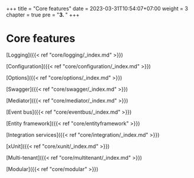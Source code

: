 +++
title = "Core features"
date = 2023-03-31T10:54:07+07:00
weight = 3
chapter = true
pre = "<b>3. </b>"
+++

# Core features

[Logging]({{< ref "core/logging/_index.md" >}})

[Configuration]({{< ref "core/configuration/_index.md" >}})

[Options]({{< ref "core/options/_index.md" >}})

[Swagger]({{< ref "core/swagger/_index.md" >}})

[Mediator]({{< ref "core/mediator/_index.md" >}})

[Event bus]({{< ref "core/eventbus/_index.md" >}})

[Entity framework]({{< ref "core/entityframework" >}})

[Integration services]({{< ref "core/integration/_index.md" >}})

[xUnit]({{< ref "core/xunit/_index.md" >}})

[Multi-tenant]({{< ref "core/multitenant/_index.md" >}})

[Modular]({{< ref "core/modular" >}})